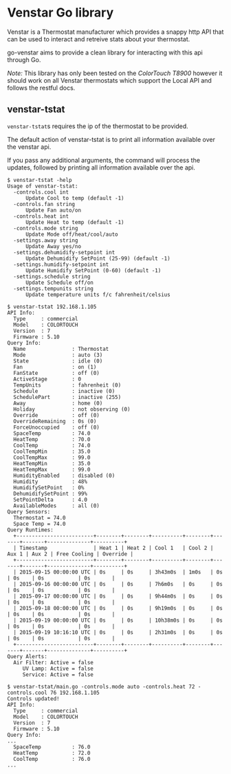 # Venstar Go library

Venstar is a Thermostat manufacturer which provides a snappy http API that can
be used to interact and retreive stats about your thermostat.

go-venstar aims to provide a clean library for interacting with this api
through Go.

*Note:* This library has only been tested on the _ColorTouch T8900_ however it
should work on all Venstar thermostats which support the Local API and follows
the restful docs.

## venstar-tstat

`venstar-tstat`s requires the ip of the thermostat to be provided.

The default action of venstar-tstat is to print all information available over
the venstar api.

If you pass any additional arguments, the command will process the updates,
followed by printing all information available over the api.

```shell
$ venstar-tstat -help
Usage of venstar-tstat:
  -controls.cool int
      Update Cool to temp (default -1)
  -controls.fan string
      Update Fan auto/on
  -controls.heat int
      Update Heat to temp (default -1)
  -controls.mode string
      Update Mode off/heat/cool/auto
  -settings.away string
      Update Away yes/no
  -settings.dehumidify-setpoint int
      Update Dehumidify SetPoint (25-99) (default -1)
  -settings.humidify-setpoint int
      Update Humidify SetPoint (0-60) (default -1)
  -settings.schedule string
      Update Schedule off/on
  -settings.tempunits string
      Update temperature units f/c fahrenheit/celsius
```

```shell
$ venstar-tstat 192.168.1.105
API Info:
  Type     : commercial
  Model    : COLORTOUCH
  Version  : 7
  Firmware : 5.10
Query Info:
  Name               : Thermostat
  Mode               : auto (3)
  State              : idle (0)
  Fan                : on (1)
  FanState           : off (0)
  ActiveStage        : 0
  TempUnits          : fahrenheit (0)
  Schedule           : inactive (0)
  SchedulePart       : inactive (255)
  Away               : home (0)
  Holiday            : not observing (0)
  Override           : off (0)
  OverrideRemaining  : 0s (0)
  ForceUnoccupied    : off (0)
  SpaceTemp          : 74.0
  HeatTemp           : 70.0
  CoolTemp           : 74.0
  CoolTempMin        : 35.0
  CoolTempMax        : 99.0
  HeatTempMin        : 35.0
  HeatTempMax        : 99.0
  HumidityEnabled    : disabled (0)
  Humidity           : 48%
  HumidifySetPoint   : 0%
  DehumidifySetPoint : 99%
  SetPointDelta      : 4.0
  AvailableModes     : all (0)
Query Sensors:
  Thermostat = 74.0
  Space Temp = 74.0
Query Runtimes:
  +-------------------------+--------+--------+----------+--------+-------+-------+--------------+----------+
  | Timestamp               | Heat 1 | Heat 2 | Cool 1   | Cool 2 | Aux 1 | Aux 2 | Free Cooling | Override |
  +-------------------------+--------+--------+----------+--------+-------+-------+--------------+----------+
  | 2015-09-15 00:00:00 UTC | 0s     | 0s     | 3h43m0s  | 1m0s   | 0s    | 0s    | 0s           | 0s       |
  | 2015-09-16 00:00:00 UTC | 0s     | 0s     | 7h6m0s   | 0s     | 0s    | 0s    | 0s           | 0s       |
  | 2015-09-17 00:00:00 UTC | 0s     | 0s     | 9h44m0s  | 0s     | 0s    | 0s    | 0s           | 0s       |
  | 2015-09-18 00:00:00 UTC | 0s     | 0s     | 9h19m0s  | 0s     | 0s    | 0s    | 0s           | 0s       |
  | 2015-09-19 00:00:00 UTC | 0s     | 0s     | 10h38m0s | 0s     | 0s    | 0s    | 0s           | 0s       |
  | 2015-09-19 10:16:10 UTC | 0s     | 0s     | 2h31m0s  | 0s     | 0s    | 0s    | 0s           | 0s       |
  +-------------------------+--------+--------+----------+--------+-------+-------+--------------+----------+
Query Alerts:
  Air Filter: Active = false
     UV Lamp: Active = false
     Service: Active = false
```

```shell
$ venstar-tstat/main.go -controls.mode auto -controls.heat 72 -controls.cool 76 192.168.1.105
Controls updated!
API Info:
  Type     : commercial
  Model    : COLORTOUCH
  Version  : 7
  Firmware : 5.10
Query Info:
...
  SpaceTemp          : 76.0
  HeatTemp           : 72.0
  CoolTemp           : 76.0
...
```